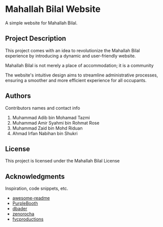 # Mahallah Bilal Website

A simple website for Mahallah Bilal.

## Project Description

This project comes with an idea to revolutionize the Mahallah Bilal experience by introducing a dynamic and user-friendly website.

Mahallah Bilal is not merely a place of accommodation; it is a community

The website's intuitive design aims to streamline administrative processes, ensuring a smoother and more efficient experience for all occupants.


## Authors

Contributors names and contact info

1. Muhammad Adib bin Mohamad Tazmi
2. Muhammad Amir Syahmi bin Rohmat Rose
3. Muhammad Zaid bin Mohd Riduan 
4. Ahmad Irfan Nabihan bin Shukri 

## License

This project is licensed under the Mahallah Bilal License

## Acknowledgments

Inspiration, code snippets, etc.
* [awesome-readme](https://github.com/matiassingers/awesome-readme)
* [PurpleBooth](https://gist.github.com/PurpleBooth/109311bb0361f32d87a2)
* [dbader](https://github.com/dbader/readme-template)
* [zenorocha](https://gist.github.com/zenorocha/4526327)
* [fvcproductions](https://gist.github.com/fvcproductions/1bfc2d4aecb01a834b46)


